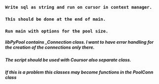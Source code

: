 ### `Write sql as string and run on cursor in context manager.`
### `This should be done at the end of main.`
### `Run main with options for the pool size.`

##### libPyPool contains _Connection class. I want to have error handling for the creation of the connections only there.
##### The script should be used with Coursor also separate class.
##### If this is a problem this classes may become functions in the PoolConn class
